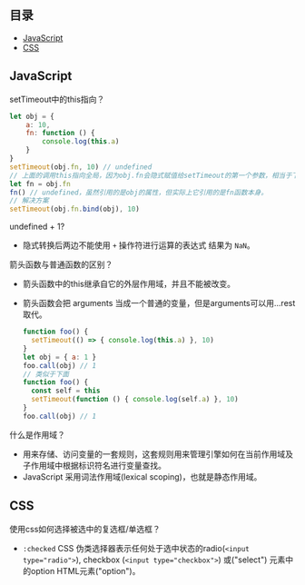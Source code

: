 ## 目录

- [JavaScript](#javascript)
- [CSS](#css)

## JavaScript

setTimeout中的this指向？

```js
let obj = {
	a: 10,
	fn: function () {
		console.log(this.a)
	}
}
setTimeout(obj.fn, 10) // undefined
// 上面的调用this指向全局，因为obj.fn会隐式赋值给setTimeout的第一个参数，相当于下面
let fn = obj.fn
fn() // undefined，虽然引用的是obj的属性，但实际上它引用的是fn函数本身。
// 解决方案
setTimeout(obj.fn.bind(obj), 10)
```

undefined + 1?

- 隐式转换后两边不能使用 `+` 操作符进行运算的表达式 结果为 `NaN`。

箭头函数与普通函数的区别？

- 箭头函数中的this继承自它的外层作用域，并且不能被改变。

- 箭头函数会把 arguments 当成一个普通的变量，但是arguments可以用...rest取代。

  ```js
  function foo() { 
    setTimeout(() => { console.log(this.a) }, 10) 
  } 
  let obj = { a: 1 } 
  foo.call(obj) // 1 
  // 类似于下面 
  function foo() { 
    const self = this 
    setTimeout(function () { console.log(self.a) }, 10) 
  } 
  foo.call(obj) // 1
  ```

什么是作用域？

- 用来存储、访问变量的一套规则，这套规则用来管理引擎如何在当前作用域及子作用域中根据标识符名进行变量查找。
- JavaScript 采用词法作用域(lexical scoping)，也就是静态作用域。



## CSS

使用css如何选择被选中的复选框/单选框？

- `:checked` CSS 伪类选择器表示任何处于选中状态的radio(``<input type="radio">``), checkbox (``<input type="checkbox">``) 或("select") 元素中的option HTML元素("option")。
